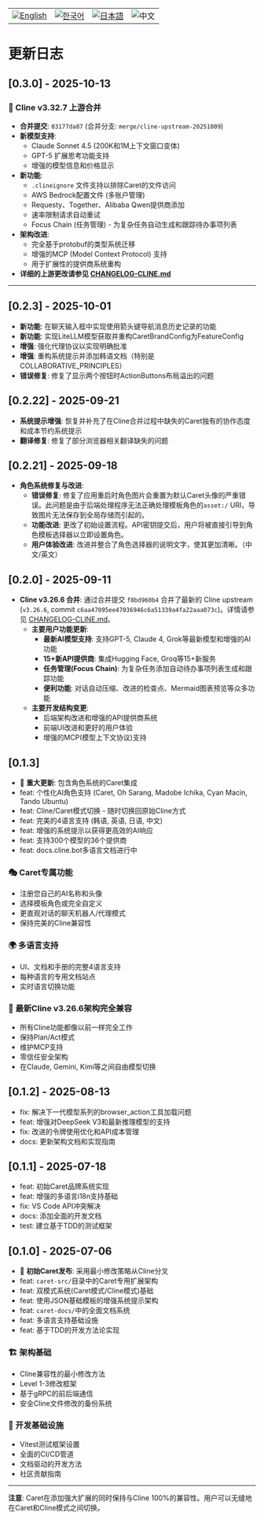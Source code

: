 <div align="center">
  <table>
    <tr>
      <td align="center">
        <a href="../../CHANGELOG.md">
          <img src="https://img.shields.io/badge/English-2563eb?style=for-the-badge&labelColor=1e40af" alt="English"/>
        </a>
      </td>
      <td align="center">
        <a href="../ko/CHANGELOG.md">
          <img src="https://img.shields.io/badge/한국어-16a34a?style=for-the-badge&labelColor=15803d" alt="한국어"/>
        </a>
      </td>
      <td align="center">
        <a href="../ja/CHANGELOG.md">
          <img src="https://img.shields.io/badge/日本語-ea580c?style=for-the-badge&labelColor=c2410c" alt="日本語"/>
        </a>
      </td>
      <td align="center">
        <img src="https://img.shields.io/badge/中文-dc2626?style=for-the-badge&labelColor=b91c1c" alt="中文"/>
      </td>
    </tr>
  </table>
</div>

# 更新日志

## [0.3.0] - 2025-10-13

### 🎉 Cline v3.32.7 上游合并

- **合并提交**: `03177da87` (合并分支: `merge/cline-upstream-20251009`)
- **新模型支持**:
  - Claude Sonnet 4.5 (200K和1M上下文窗口变体)
  - GPT-5 扩展思考功能支持
  - 增强的模型信息和价格显示
- **新功能**:
  - `.clineignore` 文件支持以排除Caret的文件访问
  - AWS Bedrock配置文件 (多账户管理)
  - Requesty、Together、Alibaba Qwen提供商添加
  - 速率限制请求自动重试
  - Focus Chain (任务管理) - 为复杂任务自动生成和跟踪待办事项列表
- **架构改进**:
  - 完全基于protobuf的类型系统迁移
  - 增强的MCP (Model Context Protocol) 支持
  - 用于扩展性的提供商系统重构
- **详细的上游更改请参见 [CHANGELOG-CLINE.md](../../CHANGELOG-CLINE.md)**

---

## [0.2.3] - 2025-10-01
 - **新功能**: 在聊天输入框中实现使用箭头键导航消息历史记录的功能
 - **新功能**: 实现LiteLLM模型获取并重构CaretBrandConfig为FeatureConfig
 - **增强**: 强化代理协议以实现明确批准
 - **增强**: 重构系统提示并添加韩语文档（特别是COLLABORATIVE_PRINCIPLES）
 - **错误修复**: 修复了显示两个按钮时ActionButtons布局溢出的问题

## [0.2.22] - 2025-09-21
 - **系统提示增强**: 恢复并补充了在Cline合并过程中缺失的Caret独有的协作态度和成本节约系统提示
 - **翻译修复**: 修复了部分浏览器相关翻译缺失的问题

## [0.2.21] - 2025-09-18

- **角色系统修复与改进**:
  - **错误修复**: 修复了应用重启时角色图片会重置为默认Caret头像的严重错误。此问题是由于后端处理程序无法正确处理模板角色的`asset:/` URI，导致图片无法保存到全局存储而引起的。
  - **功能改进**: 更改了初始设置流程。API密钥提交后，用户将被直接引导到角色模板选择器以立即设置角色。
  - **用户体验改进**: 改进并整合了角色选择器的说明文字，使其更加清晰。（中文/英文）

## [0.2.0] - 2025-09-11

- **Cline v3.26.6 合并**: 通过合并提交 `f8bd960b4` 合并了最新的 Cline upstream (`v3.26.6`, commit `c6aa47095ee47036946c6a51339a4fa22aaa073c`)。详情请参见 [CHANGELOG-CLINE.md](../../CHANGELOG-CLINE.md)。
  - **主要用户功能更新**:
    - **最新AI模型支持**: 支持GPT-5, Claude 4, Grok等最新模型和增强的AI功能
    - **15+新API提供商**: 集成Hugging Face, Groq等15+新服务
    - **任务管理(Focus Chain)**: 为复杂任务添加自动待办事项列表生成和跟踪功能
    - **便利功能**: 对话自动压缩、改进的检查点、Mermaid图表预览等众多功能
  - **主要开发结构变更**:
    - 后端架构改进和增强的API提供商系统
    - 前端UI改进和更好的用户体验
    - 增强的MCP(模型上下文协议)支持

## [0.1.3]

- 🎉 **重大更新**: 包含角色系统的Caret集成
- feat: 个性化AI角色支持 (Caret, Oh Sarang, Madobe Ichika, Cyan Macin, Tando Ubuntu)
- feat: Cline/Caret模式切换 - 随时切换回原始Cline方式
- feat: 完美的4语言支持 (韩语, 英语, 日语, 中文)
- feat: 增强的系统提示以获得更高效的AI响应
- feat: 支持300个模型的36个提供商
- feat: docs.cline.bot多语言文档进行中

### 🎭 Caret专属功能
- 注册您自己的AI名称和头像
- 选择模板角色或完全自定义
- 更直观对话的聊天机器人/代理模式
- 保持完美的Cline兼容性

### 🌍 多语言支持
- UI、文档和手册的完整4语言支持
- 每种语言的专用文档站点
- 实时语言切换功能

### 🚀 **最新Cline v3.26.6架构完全兼容**
- 所有Cline功能都像以前一样完全工作
- 保持Plan/Act模式
- 维护MCP支持
- 零信任安全架构
- 在Claude, Gemini, Kimi等之间自由模型切换

## [0.1.2] - 2025-08-13

- fix: 解决下一代模型系列的browser_action工具加载问题
- feat: 增强对DeepSeek V3和最新推理模型的支持
- fix: 改进的令牌使用优化和API成本管理
- docs: 更新架构文档和实现指南

## [0.1.1] - 2025-07-18

- feat: 初始Caret品牌系统实现
- feat: 增强的多语言i18n支持基础
- fix: VS Code API冲突解决
- docs: 添加全面的开发文档
- test: 建立基于TDD的测试框架

## [0.1.0] - 2025-07-06

- 🎉 **初始Caret发布**: 采用最小修改策略从Cline分叉
- feat: `caret-src/`目录中的Caret专用扩展架构
- feat: 双模式系统(Caret模式/Cline模式)基础
- feat: 使用JSON基础模板的增强系统提示架构
- feat: `caret-docs/`中的全面文档系统
- feat: 多语言支持基础设施
- feat: 基于TDD的开发方法论实现

### 🏗️ 架构基础
- Cline兼容性的最小修改方法
- Level 1-3修改框架
- 基于gRPC的前后端通信
- 安全Cline文件修改的备份系统

### 🧪 开发基础设施
- Vitest测试框架设置
- 全面的CI/CD管道
- 文档驱动的开发方法
- 社区贡献指南

---

**注意**: Caret在添加强大扩展的同时保持与Cline 100%的兼容性。用户可以无缝地在Caret和Cline模式之间切换。
